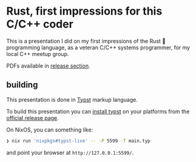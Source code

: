 # Rust, first impressions for this C/C++ coder

This is a presentation I did on my first impressions of the Rust 🦀
programming language, as a veteran C/C++ systems programmer, for my
local C++ meetup group.

PDFs available in [release section](https://github.com/bartman/cpp-rust-pres-2025/releases).

## building

This presentation is done in [Typst](https://typst.app/docs/) markup language.

To build this presentation you can [install typst](https://github.com/typst/typst?tab=readme-ov-file#installation)
on your platforms from the [official release page](https://github.com/typst/typst/releases/).

On NixOS, you can something like:
```sh
❯ nix run 'nixpkgs#typst-live' -- -P 5599 -T main.typ
```
and point your browser at `http://127.0.0.1:5599/`.

